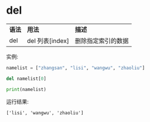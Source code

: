 # del

<table>
    <tr>
      <td><b>语法</b></td>
      <td><b>用法</b></td>
      <td><b>描述</b></td>
   </tr>
   <tr>
     <td>del</td>
     <td>del 列表[index] </td>
     <td>删除指定索引的数据</td>
  </tr>
</table>

实例:
```python
namelist = ["zhangsan", "lisi", "wangwu", "zhaoliu"]

del namelist[0]

print(namelist)
```

运行结果:
```
['lisi', 'wangwu', 'zhaoliu']
```
